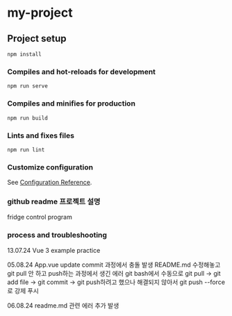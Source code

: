 # my-project

## Project setup
```
npm install
```

### Compiles and hot-reloads for development
```
npm run serve
```

### Compiles and minifies for production
```
npm run build
```

### Lints and fixes files
```
npm run lint
```

### Customize configuration
See [Configuration Reference](https://cli.vuejs.org/config/).

### github readme 프로젝트 설명

fridge control program

### process and troubleshooting
13.07.24 Vue 3 example practice 

05.08.24 App.vue update commit 과정에서 충돌 발생
README.md 수정해놓고 git pull 안 하고 push하는 과정에서 생긴 에러 
git bash에서 수동으로 git pull -> git add file -> git commit -> git push하려고 했으나 해결되지 않아서
git push --force로 강제 푸시

06.08.24
readme.md 관련 에러 추가 발생
